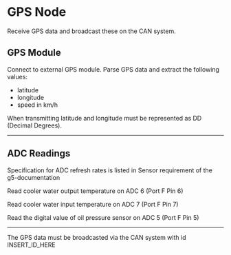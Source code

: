 GPS Node
============
Receive GPS data and broadcast these on the CAN system.

GPS Module
--------------
Connect to external GPS module.
Parse GPS data and extract the following values:

* latitude
* longitude
* speed in km/h

When transmitting latitude and longitude must be represented as DD (Decimal Degrees).

____________________________________

ADC Readings
------------
Specification for ADC refresh rates is listed in Sensor requirement of the g5-documentation

Read cooler water output temperature on ADC 6 (Port F Pin 6)

Read cooler water input temperature on ADC 7 (Port F Pin 7)

Read the digital value of oil pressure sensor on ADC 5 (Port F Pin 5)

____________________________________

The GPS data must be broadcasted via the CAN system with id INSERT_ID_HERE

